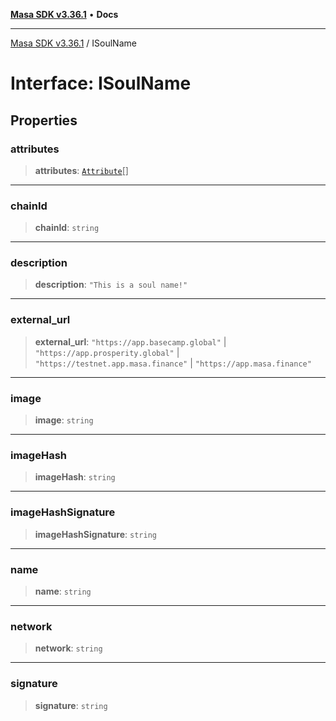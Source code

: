 [**Masa SDK v3.36.1**](../README.md) • **Docs**

***

[Masa SDK v3.36.1](../globals.md) / ISoulName

# Interface: ISoulName

## Properties

### attributes

> **attributes**: [`Attribute`](Attribute.md)[]

***

### chainId

> **chainId**: `string`

***

### description

> **description**: `"This is a soul name!"`

***

### external\_url

> **external\_url**: `"https://app.basecamp.global"` \| `"https://app.prosperity.global"` \| `"https://testnet.app.masa.finance"` \| `"https://app.masa.finance"`

***

### image

> **image**: `string`

***

### imageHash

> **imageHash**: `string`

***

### imageHashSignature

> **imageHashSignature**: `string`

***

### name

> **name**: `string`

***

### network

> **network**: `string`

***

### signature

> **signature**: `string`
